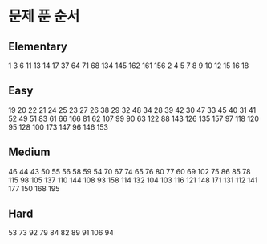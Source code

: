# 문제 푼 순서

## Elementary
1 3 6 11 13 14 17 37 64 71 68 134 145 162 161 156 2 4 5 7 8 9 10 12 15 16 18

## Easy
19 20 22 21 24 25 23 27 26 38 29 32 48 34 28 39 42 30 47 33 45 40 31 41 52 49 51 83 61 66 166 81 62 107 99 90 63 122 88 143 126 135 157 97 118 120 95 128 100 173 147 96 146 153

## Medium
46 44 43 50 55 56 58 59 54 70 67 74 65 76 80 77 60 69 102 75 86 85 78 115 98 105 137 110 144 108 93 158 114 132 104 103 116 121 148 171 131 112 141 177 150 168 195

## Hard
53 73 92 79 84 82 89 91 106 94